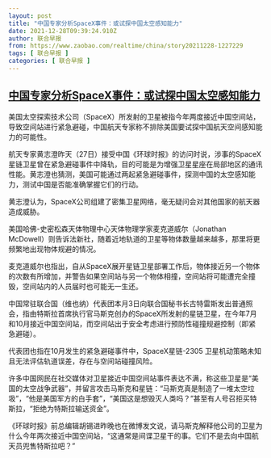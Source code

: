 ```yaml
---
layout: post
title: "中国专家分析SpaceX事件：或试探中国太空感知能力"
date: 2021-12-28T09:39:24.910Z
author: 联合早报
from: https://www.zaobao.com/realtime/china/story20211228-1227229
tags: [ 联合早报 ]
categories: [ 联合早报 ]
---
```

<!--1640703720000-->
[中国专家分析SpaceX事件：或试探中国太空感知能力](https://www.zaobao.com/realtime/china/story20211228-1227229)
------

<div>
<p>美国太空探索技术公司（SpaceX）所发射的卫星被指今年两度接近中国空间站，导致空间站进行紧急避碰，中国航天专家称不排除美国要试探中国航天空间感知能力的可能性。</p><p>航天专家黄志澄昨天（27日）接受中国《环球时报》的访问时说，涉事的SpaceX星链卫星曾在紧急避碰事件中降轨，目的可能是为增强卫星星座在局部地区的通讯性能。黄志澄也猜测，美国可能通过两起紧急避碰事件，探测中国的太空感知能力，测试中国是否能准确掌握它们的行动。</p><p>黄志澄认为，SpaceX公司组建了密集卫星网络，毫无疑问会对其他国家的航天器造成威胁。</p><section id="imu"><div id="dfp-ad-imu1">        </div></section><p>美国哈佛-史密松森天体物理中心天体物理学家麦克道威尔（Jonathan McDowell）则告诉法新社，随着近地轨道的卫星等物体数量越来越多，那里将更频繁地出现物体规避的情况。</p><p>麦克道威尔也指出，自从SpaceX展开星链卫星部署工作后，物体接近另一个物体的次数有所增加，并警告如果空间站与另一个物体相撞，空间站将可能遭完全撞毁，空间站内的人员届时也可能无一生还。</p><p>中国常驻联合国（维也纳）代表团本月3日向联合国秘书长古特雷斯发出普通照会，指由特斯拉首席执行官马斯克创办的SpaceX所发射的星链卫星，在今年7月和10月接近中国空间站，而空间站出于安全考虑进行预防性碰撞规避控制（即紧急避碰）。</p><div id="innity-in-post"></div><div id="dfp-ad-midarticlespecial">        </div><p>代表团也指在10月发生的紧急避碰事件中，SpaceX星链-2305 卫星机动策略未知且无法评估轨道误差，存在与空间站碰撞风险。</p><p>许多中国网民在社交媒体对卫星接近中国空间站事件表达不满，称这些卫星是“美国的太空战争武器”，并留言攻击马斯克和星链：“马斯克真是制造了一堆太空垃圾”，“他是美国军方的白手套”，“美国这是想毁灭人类吗？”甚至有人号召拒买特斯拉，“拒绝为特斯拉输送资金”。</p><p>《环球时报》前总编辑胡锡进昨晚也在微博发文说，请马斯克解释他公司的卫星为什么今年两次接近中国空间站，“这通常是间谍卫星干的事。它们不是去向中国航天员兜售特斯拉吧？”</p>      <div class="cx_paywall_placeholder" id="sph_cdp_40"></div>
</div>
